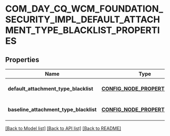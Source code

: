# COM_DAY_CQ_WCM_FOUNDATION_SECURITY_IMPL_DEFAULT_ATTACHMENT_TYPE_BLACKLIST_PROPERTIES

## Properties
Name | Type | Description | Notes
------------ | ------------- | ------------- | -------------
**default_attachment_type_blacklist** | [**CONFIG_NODE_PROPERTY_ARRAY**](configNodePropertyArray.md) |  | [optional] [default to null]
**baseline_attachment_type_blacklist** | [**CONFIG_NODE_PROPERTY_ARRAY**](configNodePropertyArray.md) |  | [optional] [default to null]

[[Back to Model list]](../README.md#documentation-for-models) [[Back to API list]](../README.md#documentation-for-api-endpoints) [[Back to README]](../README.md)


